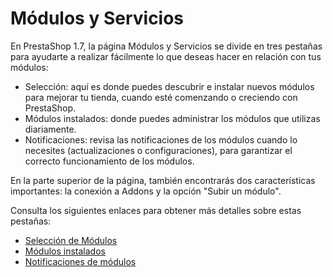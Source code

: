 # Módulos y Servicios

En PrestaShop 1.7, la página Módulos y Servicios se divide en tres pestañas para ayudarte a realizar fácilmente lo que deseas hacer en relación con tus módulos:

* Selección: aquí es donde puedes descubrir e instalar nuevos módulos para mejorar tu tienda, cuando esté comenzando o creciendo con PrestaShop.
* Módulos instalados: donde puedes administrar los módulos que utilizas diariamente.
* Notificaciones: revisa las notificaciones de los módulos cuando lo necesites \(actualizaciones o configuraciones\), para garantizar el correcto funcionamiento de los módulos.

En la parte superior de la página, también encontrarás dos características importantes: la conexión a Addons y la opción "Subir un módulo".

Consulta los siguientes enlaces para obtener más detalles sobre estas pestañas:

* [ Selección de Módulos](seleccion-modulos.md)
* [ Módulos instalados](modulos-instalados.md)
* [ Notificaciones de módulos](notificaciones-modulos.md)


